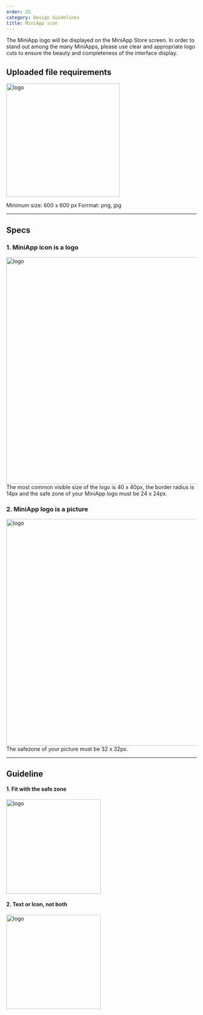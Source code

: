 ```yaml
---
order: 25
category: Design Guidelines
title: MiniApp icon
---
```


The MiniApp logo will be displayed on the MiniApp Store screen. In order to stand out among the many MiniApps, please use clear and appropriate logo cuts to ensure the beauty and completeness of the interface display.

## Uploaded file requirements

<img class="img-basic" src="https://salt.tikicdn.com/ts/social/32/70/61/80b0b8a963d34dfc33e2e6b70d79b12b.png" alt="logo" width="300px" /> <br />

Minimum size: 600 x 600 px
Forrmat: png, jpg


---


## Specs

### 1. MiniApp icon is a logo

<img class="img-basic" src="https://salt.tikicdn.com/ts/social/4d/5e/33/27febfc0ccdae67ea217341c6ed1fc61.png" alt="logo" width="600px" /> <br />
The most common visible size of the logo is 40 x 40px, the border radius is 14px and the safe zone of your MiniApp logo must be 24 x 24px.  


### 2. MiniApp logo is a picture

<img class="img-basic" src="https://salt.tikicdn.com/ts/social/f6/a8/d1/3d7433dea1523710cdd8ba021414df44.png" alt="logo" width="600px" /> <br />
The safezone of your picture must be 32 x 32px.  


---


## Guideline

#### 1. Fit with the safe zone 

<img class="img-basic" src="https://salt.tikicdn.com/ts/social/b8/30/d1/fa910cba9bb234c7d7e7ea81613cc663.png" alt="logo" height="250px" /> <br />

#### 2. Text or Icon, not both

<img class="img-basic" src="https://salt.tikicdn.com/ts/social/dc/12/1f/ae0b90a3b7fb31bff534397f1ba371ff.png" alt="logo" height="250px" /> <br />